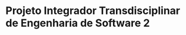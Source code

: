# Projeto Integrador Transdisciplinar de Engenharia de Software 2

<h3 style="color:#5E71DB;"> </h3>


